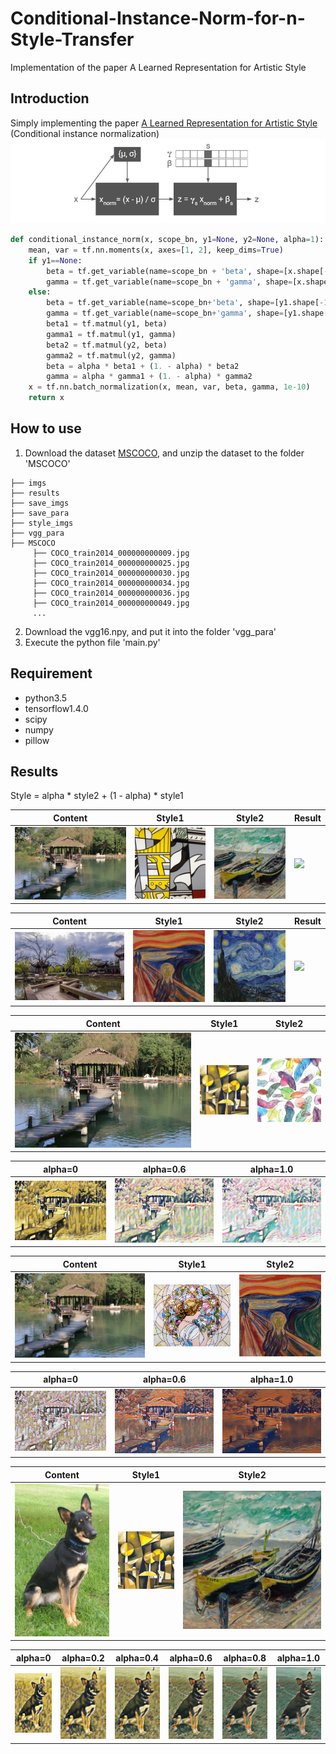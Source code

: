 # Conditional-Instance-Norm-for-n-Style-Transfer
Implementation of the paper A Learned Representation for Artistic Style

## Introduction
Simply implementing the paper [A Learned Representation for Artistic Style](https://arxiv.org/pdf/1610.07629.pdf) (Conditional instance normalization)
![](https://github.com/MingtaoGuo/Conditional-Instance-Norm-for-n-Style-Transfer/blob/master/IMAGES/cin.jpg)

``` python
def conditional_instance_norm(x, scope_bn, y1=None, y2=None, alpha=1):
    mean, var = tf.nn.moments(x, axes=[1, 2], keep_dims=True)
    if y1==None:
        beta = tf.get_variable(name=scope_bn + 'beta', shape=[x.shape[-1]], initializer=tf.constant_initializer([0.]), trainable=True)  # label_nums x C
        gamma = tf.get_variable(name=scope_bn + 'gamma', shape=[x.shape[-1]], initializer=tf.constant_initializer([1.]), trainable=True)  # label_nums x C
    else:
        beta = tf.get_variable(name=scope_bn+'beta', shape=[y1.shape[-1], x.shape[-1]], initializer=tf.constant_initializer([0.]), trainable=True) # label_nums x C
        gamma = tf.get_variable(name=scope_bn+'gamma', shape=[y1.shape[-1], x.shape[-1]], initializer=tf.constant_initializer([1.]), trainable=True) # label_nums x C
        beta1 = tf.matmul(y1, beta)
        gamma1 = tf.matmul(y1, gamma)
        beta2 = tf.matmul(y2, beta)
        gamma2 = tf.matmul(y2, gamma)
        beta = alpha * beta1 + (1. - alpha) * beta2
        gamma = alpha * gamma1 + (1. - alpha) * gamma2
    x = tf.nn.batch_normalization(x, mean, var, beta, gamma, 1e-10)
    return x
```

## How to use
1. Download the dataset [MSCOCO](http://images.cocodataset.org/zips/train2014.zip), and unzip the dataset to the folder 'MSCOCO'
```
├── imgs
├── results
├── save_imgs
├── save_para
├── style_imgs
├── vgg_para
├── MSCOCO
     ├── COCO_train2014_000000000009.jpg
     ├── COCO_train2014_000000000025.jpg
     ├── COCO_train2014_000000000030.jpg
     ├── COCO_train2014_000000000034.jpg
     ├── COCO_train2014_000000000036.jpg
     ├── COCO_train2014_000000000049.jpg
     ...
```
2. Download the vgg16.npy, and put it into the folder 'vgg_para'
3. Execute the python file 'main.py'

## Requirement
- python3.5
- tensorflow1.4.0
- scipy
- numpy
- pillow

## Results
Style = alpha * style2 + (1 - alpha) * style1

|Content|Style1|Style2|Result|
|-|-|-|-|
|![](https://github.com/MingtaoGuo/Conditional-Instance-Norm-for-n-Style-Transfer/blob/master/imgs/5.jpg)|![](https://github.com/MingtaoGuo/Conditional-Instance-Norm-for-n-Style-Transfer/blob/master/IMAGES/5.png)|![](https://github.com/MingtaoGuo/Conditional-Instance-Norm-for-n-Style-Transfer/blob/master/IMAGES/10.png)|![](https://github.com/MingtaoGuo/Conditional-Instance-Norm-for-n-Style-Transfer/blob/master/IMAGES/4_9.gif)|

|Content|Style1|Style2|Result|
|-|-|-|-|
|![](https://github.com/MingtaoGuo/Conditional-Instance-Norm-for-n-Style-Transfer/blob/master/imgs/11.jpg)|![](https://github.com/MingtaoGuo/Conditional-Instance-Norm-for-n-Style-Transfer/blob/master/IMAGES/2.png)|![](https://github.com/MingtaoGuo/Conditional-Instance-Norm-for-n-Style-Transfer/blob/master/IMAGES/1.png)|![](https://github.com/MingtaoGuo/Conditional-Instance-Norm-for-n-Style-Transfer/blob/master/IMAGES/0_1.gif)|

|Content|Style1|Style2|
|-|-|-|
|![](https://github.com/MingtaoGuo/Conditional-Instance-Norm-for-n-Style-Transfer/blob/master/IMAGES/content.jpg)|![](https://github.com/MingtaoGuo/Conditional-Instance-Norm-for-n-Style-Transfer/blob/master/IMAGES/7.png)|![](https://github.com/MingtaoGuo/Conditional-Instance-Norm-for-n-Style-Transfer/blob/master/IMAGES/4.png)|

|alpha=0|alpha=0.6|alpha=1.0|
|-|-|-|
|![](https://github.com/MingtaoGuo/Conditional-Instance-Norm-for-n-Style-Transfer/blob/master/IMAGES/1lanting_0.0.jpg)|![](https://github.com/MingtaoGuo/Conditional-Instance-Norm-for-n-Style-Transfer/blob/master/IMAGES/1lanting_0.6.jpg)|![](https://github.com/MingtaoGuo/Conditional-Instance-Norm-for-n-Style-Transfer/blob/master/IMAGES/1lanting_1.0.jpg)|

|Content|Style1|Style2|
|-|-|-|
|![](https://github.com/MingtaoGuo/Conditional-Instance-Norm-for-n-Style-Transfer/blob/master/IMAGES/content.jpg)|![](https://github.com/MingtaoGuo/Conditional-Instance-Norm-for-n-Style-Transfer/blob/master/IMAGES/6.png)|![](https://github.com/MingtaoGuo/Conditional-Instance-Norm-for-n-Style-Transfer/blob/master/IMAGES/2.png)|

|alpha=0|alpha=0.6|alpha=1.0|
|-|-|-|
|![](https://github.com/MingtaoGuo/Conditional-Instance-Norm-for-n-Style-Transfer/blob/master/IMAGES/lanting_0.0.jpg)|![](https://github.com/MingtaoGuo/Conditional-Instance-Norm-for-n-Style-Transfer/blob/master/IMAGES/lanting_0.6.jpg)|![](https://github.com/MingtaoGuo/Conditional-Instance-Norm-for-n-Style-Transfer/blob/master/IMAGES/lanting_1.0.jpg)|

|Content|Style1|Style2|
|-|-|-|
|![](https://github.com/MingtaoGuo/Conditional-Instance-Norm-for-n-Style-Transfer/blob/master/IMAGES/content_dog.jpg)|![](https://github.com/MingtaoGuo/Conditional-Instance-Norm-for-n-Style-Transfer/blob/master/IMAGES/7.png)|![](https://github.com/MingtaoGuo/Conditional-Instance-Norm-for-n-Style-Transfer/blob/master/IMAGES/10.png)|

|alpha=0|alpha=0.2|alpha=0.4|alpha=0.6|alpha=0.8|alpha=1.0|
|-|-|-|-|-|-|
|![](https://github.com/MingtaoGuo/Conditional-Instance-Norm-for-n-Style-Transfer/blob/master/IMAGES/dog_0.0.jpg)|![](https://github.com/MingtaoGuo/Conditional-Instance-Norm-for-n-Style-Transfer/blob/master/IMAGES/dog_0.2.jpg)|![](https://github.com/MingtaoGuo/Conditional-Instance-Norm-for-n-Style-Transfer/blob/master/IMAGES/dog_0.4.jpg)|![](https://github.com/MingtaoGuo/Conditional-Instance-Norm-for-n-Style-Transfer/blob/master/IMAGES/dog_0.6.jpg)|![](https://github.com/MingtaoGuo/Conditional-Instance-Norm-for-n-Style-Transfer/blob/master/IMAGES/dog_0.8.jpg)|![](https://github.com/MingtaoGuo/Conditional-Instance-Norm-for-n-Style-Transfer/blob/master/IMAGES/dog_1.0.jpg)|
